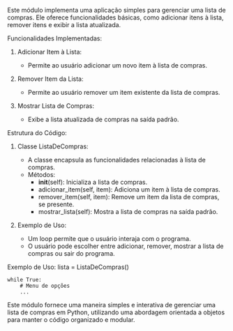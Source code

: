

Este módulo implementa uma aplicação simples para gerenciar uma lista de compras. Ele oferece funcionalidades básicas, como adicionar itens à lista, remover itens e exibir a lista atualizada.

Funcionalidades Implementadas:
1. Adicionar Item à Lista:
    - Permite ao usuário adicionar um novo item à lista de compras.

2. Remover Item da Lista:
    - Permite ao usuário remover um item existente da lista de compras.

3. Mostrar Lista de Compras:
    - Exibe a lista atualizada de compras na saída padrão.

Estrutura do Código:
1. Classe ListaDeCompras:
    - A classe encapsula as funcionalidades relacionadas à lista de compras.
    - Métodos:
        - __init__(self): Inicializa a lista de compras.
        - adicionar_item(self, item): Adiciona um item à lista de compras.
        - remover_item(self, item): Remove um item da lista de compras, se presente.
        - mostrar_lista(self): Mostra a lista de compras na saída padrão.

2. Exemplo de Uso:
    - Um loop permite que o usuário interaja com o programa.
    - O usuário pode escolher entre adicionar, remover, mostrar a lista de compras ou sair do programa.

Exemplo de Uso:
    lista = ListaDeCompras()

    while True:
        # Menu de opções
        ...

Este módulo fornece uma maneira simples e interativa de gerenciar uma lista de compras em Python, utilizando uma abordagem orientada a objetos para manter o código organizado e modular.
